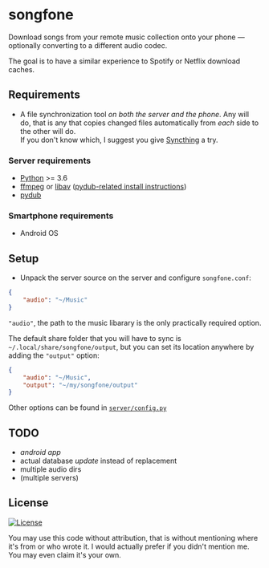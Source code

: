
# songfone

Download songs from your remote music collection onto your phone — optionally converting
to a different audio codec.

The goal is to have a similar experience to Spotify or Netflix download caches.


## Requirements

* A file synchronization tool *on both the server and the phone*. Any will do, that is
any that copies changed files automatically from *each* side to the other will do.
<br>If you don't know which, I suggest you give [Syncthing](https://syncthing.net) a
try.

### Server requirements

* [Python](https://python.org) >= 3.6
* [ffmpeg](https://ffmpeg.org) or [libav](https://libav.org)
    ([pydub-related install instructions](
        https://github.com/jiaaro/pydub#getting-ffmpeg-set-up))
* [pydub](https://github.com/jiaaro/pydub)

### Smartphone requirements

* Android OS


## Setup

* Unpack the server source on the server and configure `songfone.conf`:

```json
{
    "audio": "~/Music"
}
```

`"audio"`, the path to the music libarary is the only practically required option.

The default share folder that you will have to sync is `~/.local/share/songfone/output`,
but you can set its location anywhere by adding the `"output"` option:

```json
{
    "audio": "~/Music",
    "output": "~/my/songfone/output"
}
```

Other options can be found in [`server/config.py`](server/config.py)

## TODO

* *android app*
* actual database *update* instead of replacement
* multiple audio dirs
* (multiple servers)

## License

[![License](https://img.shields.io/github/license/grandchild/songfone.svg)](https://creativecommons.org/publicdomain/zero/1.0/)

You may use this code without attribution, that is without mentioning where it's from or
who wrote it. I would actually prefer if you didn't mention me. You may even claim it's
your own.
